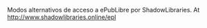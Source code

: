 Modos alternativos de acceso a ePubLibre por ShadowLibraries.
At http://www.shadowlibraries.online/epl
